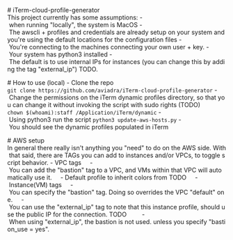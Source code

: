 # iTerm-cloud-profile-generator
This project currently has some assumptions:
- when running "locally", the system is MacOS
- The awscli + profiles and credentials are already setup on your system and you're using the default locations for the configuration files
- You're connecting to the machines connecting your own user + key.
- Your system has python3 installed
- The default is to use internal IPs for instances (you can change this by adding the tag "external_ip") TODO.

# How to use (local)
- Clone the repo
`git clone https://github.com/aviadra/iTerm-cloud-profile-generator`
- Change the permissions on the iTerm dynamic profiles directory, so that you can change it without invoking the script with sudo rights (TODO)
`chown $(whoami):staff /Application/iTerm/dynamic`
- Using python3 run the script
`python3 update-aws-hosts.py`
- You should see the dynamic profiles populated in iTerm

# AWS setup
In general there really isn't anything you "need" to do on the AWS side. With that said, there are TAGs you can add to instances and/or VPCs, to toggle script behavior.
- VPC tags
    - You can add the "bastion" tag to a VPC, and VMs within that VPC will automatically use it.
    - Default profile to inherit colors from TODO    
- Instance(VM) tags
    - You can specify the "bastion" tag. Doing so overrides the VPC "default" one.
    - You can use the "external_ip" tag to note that this instance profile, should use the public IP for the connection. TODO
        - When using "external_ip", the bastion is not used. unless you specify "bastion_use = yes".

